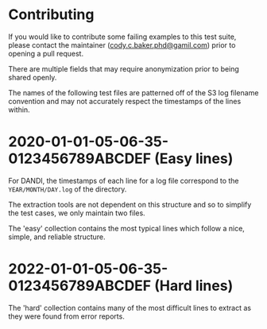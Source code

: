 # Contributing

If you would like to contribute some failing examples to this test suite, please contact the maintainer (cody.c.baker.phd@gamil.com) prior to opening a pull request.

There are multiple fields that may require anonymization prior to being shared openly.

The names of the following test files are patterned off of the S3 log filename convention and may not accurately respect the timestamps of the lines within.



# 2020-01-01-05-06-35-0123456789ABCDEF (Easy lines)

For DANDI, the timestamps of each line for a log file correspond to the `YEAR/MONTH/DAY.log` of the directory.

The extraction tools are not dependent on this structure and so to simplify the test cases, we only maintain two files.

The 'easy' collection contains the most typical lines which follow a nice, simple, and reliable structure.



# 2022-01-01-05-06-35-0123456789ABCDEF (Hard lines)

The 'hard' collection contains many of the most difficult lines to extract as they were found from error reports.
